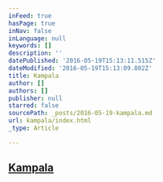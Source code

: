 ```yaml
---
inFeed: true
hasPage: true
inNav: false
inLanguage: null
keywords: []
description: ''
datePublished: '2016-05-19T15:13:11.515Z'
dateModified: '2016-05-19T15:13:09.802Z'
title: Kampala
author: []
authors: []
publisher: null
starred: false
sourcePath: _posts/2016-05-19-kampala.md
url: kampala/index.html
_type: Article

---
```

## [Kampala][0]

[0]: https://thegrid.ai/stahle/discover-kampala-capital-of-uganda-our-home-for-a-few-year/